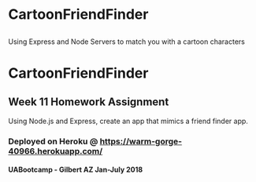 # CartoonFriendFinder
##
Using Express and Node Servers to match you with a cartoon characters

# CartoonFriendFinder
## Week 11 Homework Assignment

Using Node.js and Express, create an app that mimics a friend finder app. 

### Deployed on Heroku @ https://warm-gorge-40966.herokuapp.com/


#### UABootcamp - Gilbert AZ Jan-July 2018

